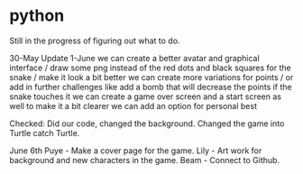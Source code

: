 # python

Still in the progress of figuring out what to do.

30-May Update 1-June we can create a better avatar and graphical interface 
/ draw some png instead of the red dots and black squares for the snake 
/ make it look a bit better we can create more variations for points 
/ or add in further challenges like add a bomb that will decrease the points if the snake touches it we can create a game over screen and a start screen as well to make it a bit clearer we can add an option for personal best

Checked: Did our code, changed the background. Changed the game into Turtle catch Turtle.

June 6th
Puye - Make a cover page for the game.
Lily - Art work for background and new characters in the game. 
Beam - Connect to Github.
